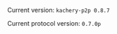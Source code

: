 <!-- This file was automatically generated by jinjaroot. Do not edit directly. -->
Current version: `kachery-p2p 0.8.7`

Current protocol version: `0.7.0p`